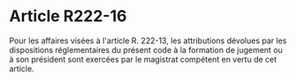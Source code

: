 # Article R222-16

Pour les affaires visées à l'article R. 222-13, les attributions dévolues par les dispositions réglementaires du présent code à la formation de jugement ou à son président sont exercées par le magistrat compétent en vertu de cet article.

